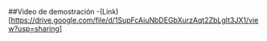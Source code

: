 ##Video de demostración
-(Link)[https://drive.google.com/file/d/1SupFcAiuNbDEGbXurzAqt2ZbLgIt3JX1/view?usp=sharing]
